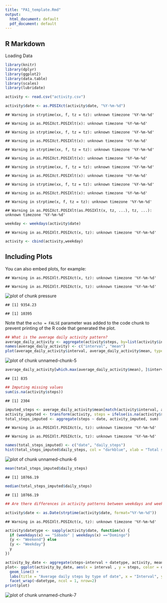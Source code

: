 ```yaml
---
title: "PA1_template.Rmd"
output:
  html_document: default
  pdf_document: default
---
```




## R Markdown
Loading Data


```r
library(knitr)
library(dplyr)
library(ggplot2)
library(data.table)
library(scales)
library(lubridate)

activity <- read.csv("activity.csv")

activity$date <- as.POSIXct(activity$date, "%Y-%m-%d")
```

```
## Warning in strptime(xx, f, tz = tz): unknown timezone '%Y-%m-%d'
```

```
## Warning in as.POSIXct.POSIXlt(x): unknown timezone '%Y-%m-%d'
```

```
## Warning in strptime(xx, f, tz = tz): unknown timezone '%Y-%m-%d'
```

```
## Warning in as.POSIXct.POSIXlt(x): unknown timezone '%Y-%m-%d'
```

```
## Warning in strptime(xx, f, tz = tz): unknown timezone '%Y-%m-%d'
```

```
## Warning in as.POSIXct.POSIXlt(x): unknown timezone '%Y-%m-%d'
```

```
## Warning in strptime(xx, f, tz = tz): unknown timezone '%Y-%m-%d'
```

```
## Warning in as.POSIXct.POSIXlt(x): unknown timezone '%Y-%m-%d'
```

```
## Warning in strptime(xx, f, tz = tz): unknown timezone '%Y-%m-%d'
```

```
## Warning in as.POSIXct.POSIXlt(x): unknown timezone '%Y-%m-%d'
```

```
## Warning in strptime(x, f, tz = tz): unknown timezone '%Y-%m-%d'
```

```
## Warning in as.POSIXct.POSIXlt(as.POSIXlt(x, tz, ...), tz, ...): unknown timezone '%Y-%m-%d'
```

```r
weekday <- weekdays(activity$date)
```

```
## Warning in as.POSIXlt.POSIXct(x, tz): unknown timezone '%Y-%m-%d'
```

```r
activity <- cbind(activity,weekday)
```

## Including Plots

You can also embed plots, for example:


```
## Warning in as.POSIXlt.POSIXct(x, tz): unknown timezone '%Y-%m-%d'

## Warning in as.POSIXlt.POSIXct(x, tz): unknown timezone '%Y-%m-%d'
```

![plot of chunk pressure](figure/pressure-1.png)

```
## [1] 9354.23
```

```
## [1] 10395
```

Note that the `echo = FALSE` parameter was added to the code chunk to prevent printing of the R code that generated the plot.



```r
## What is the average daily activity pattern?
average_daily_activity <- aggregate(activity$steps, by=list(activity$interval), FUN=mean, na.rm=TRUE)
names(average_daily_activity) <- c("interval", "mean")
plot(average_daily_activity$interval, average_daily_activity$mean, type = "l", col="darkblue", lwd = 2, xlab="Interval", ylab="Average number of steps", main="Average number of steps per intervals")
```

![plot of chunk unnamed-chunk-5](figure/unnamed-chunk-5-1.png)

```r
average_daily_activity[which.max(average_daily_activity$mean), ]$interval
```

```
## [1] 835
```


```r
## Imputing missing values
sum(is.na(activity$steps))
```

```
## [1] 2304
```

```r
imputed_steps <- average_daily_activity$mean[match(activity$interval, average_daily_activity$interval)]
activity_imputed <- transform(activity, steps = ifelse(is.na(activity$steps), yes = imputed_steps, no = activity$steps))
total_steps_imputed <- aggregate(steps ~ date, activity_imputed, sum)
```

```
## Warning in as.POSIXlt.POSIXct(x, tz): unknown timezone '%Y-%m-%d'

## Warning in as.POSIXlt.POSIXct(x, tz): unknown timezone '%Y-%m-%d'
```

```r
names(total_steps_imputed) <- c("date", "daily_steps")
hist(total_steps_imputed$daily_steps, col = "darkblue", xlab = "Total steps per day", ylim = c(0,30), main = "Total number of steps taken each day", breaks = seq(0,25000,by=2500))
```

![plot of chunk unnamed-chunk-6](figure/unnamed-chunk-6-1.png)

```r
mean(total_steps_imputed$daily_steps)
```

```
## [1] 10766.19
```

```r
median(total_steps_imputed$daily_steps)
```

```
## [1] 10766.19
```


```r
## Are there differences in activity patterns between weekdays and weekends?

activity$date <- as.Date(strptime(activity$date, format="%Y-%m-%d"))
```

```
## Warning in as.POSIXlt.POSIXct(x, tz): unknown timezone '%Y-%m-%d'
```

```r
activity$datetype <- sapply(activity$date, function(x) {
  if (weekdays(x) == "Sábado" | weekdays(x) =="Domingo") 
  {y <- "Weekend"} else 
  {y <- "Weekday"}
  y
})

activity_by_date <- aggregate(steps~interval + datetype, activity, mean, na.rm = TRUE)
plot<- ggplot(activity_by_date, aes(x = interval , y = steps, color = datetype)) +
  geom_line() +
  labs(title = "Average daily steps by type of date", x = "Interval", y = "Average number of steps") +
  facet_wrap(~datetype, ncol = 1, nrow=2)
print(plot)
```

![plot of chunk unnamed-chunk-7](figure/unnamed-chunk-7-1.png)

